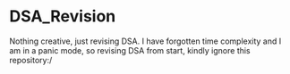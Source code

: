 # DSA_Revision
Nothing creative, just revising DSA.
I have forgotten time complexity and I am in a panic mode, so revising DSA from start, kindly ignore this repository:/

